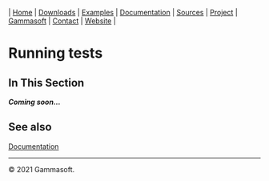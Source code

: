 | [Home](home.md) | [Downloads](downloads.md) | [Examples](examples.md) | [Documentation](documentation.md) | [Sources](https://github.com/gammasoft71/tunit) | [Project](https://sourceforge.net/projects/tunitpro/) | [Gammasoft](https://gammasoft71.wixsite.com/gammasoft) | [Contact](contact.md) | [Website](https://gammasoft71.wixsite.com/tunit) |

# Running tests

## In This Section

***Coming soon...***

## See also

[Documentation](documentation.md)

______________________________________________________________________________________________

© 2021 Gammasoft.
